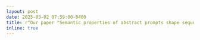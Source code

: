 ```yaml
---
layout: post
date: 2025-03-02 07:59:00-0400
title: r"Our paper "Semantic properties of abstract prompts shape sequential decision making in design" was accepted to present at Multi-disciplinary Conference on Reinforcement Learning and Decision Making (RLDM) 2025!"
inline: true
---
```


